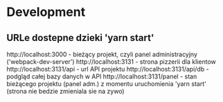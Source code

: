 # Development

## URLe dostepne dzieki 'yarn start'

http://localhost:3000 - bieżący projekt, czyli panel administracyjny ('webpack-dev-server')
http://localhost:3131 - strona pizzerii dla klientow
http://localhost:3131/api - url API projektu
http://localhost:3131/api/db - podgląd całej bazy danych w API
http://localhost:3131/panel - stan bieżącego projektu (panel adm.) z momentu uruchomienia 'yarn start' (strona nie bedzie zmieniala sie na zywo)
